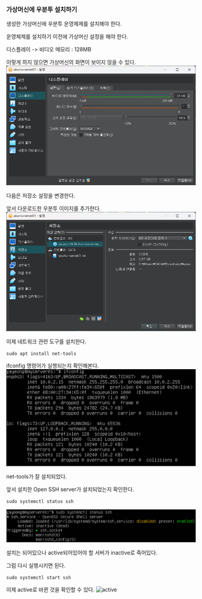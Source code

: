 ### 가상머신에 우분투 설치하기
생성한 가상머신에 우분투 운영체제를 설치해야 한다.

운영체제를 설치하기 이전에 가상머신 설정을 해야 한다.

디스플레이 -> 비디오 메모리 : 128MB

이렇게 하지 않으면 가상머신의 화면이 보이지 않을 수 있다.
![비디오메모리](/images/비디오메모리.png)

다음은 저장소 설정을 변경한다.

앞서 다운로드한 우분투 이미지를 추가한다.
![드라이브](/images/드라이브.png)

이제 네트워크 관련 도구를 설치한다.
```
sudo apt install net-tools
```
ifconfig 명령어가 실행되는지 확인해본다.
![ifconfig](/images/ifconfig.png)

net-tools가 잘 설치되었다.

앞서 설치한 Open SSH server가 설치되었는지 확인한다.
```
sudo systemctl status ssh
```
![inactive](/images/inactive.png)

설치는 되어있으나 active되어있어야 할 서버가 inactive로 죽어있다.

그럼 다시 실행시키면 된다.
```
sudo systemctl start ssh
```
이제 active로 바뀐 것을  확인할 수 있다.
![active](/images/active)